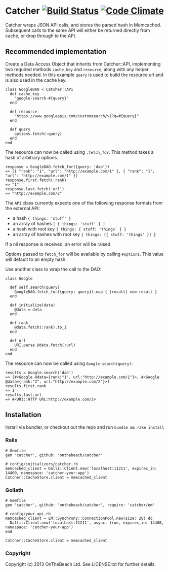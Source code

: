 # Catcher [![Build Status](https://travis-ci.org/onthebeach/catcher.png?branch=master)](http://travis-ci.org/onthebeach/catcher) [![Code Climate](https://codeclimate.com/badge.png)](https://codeclimate.com/github/onthebeach/catcher)

Catcher wraps JSON API calls, and stores the parsed hash in Memcached.
Subsequent calls to the same API will either be returned directly from cache, or drop through to the API.

## Recommended implementation

Create a Data Access Object that inherits from Catcher::API, implementing two required methods `cache_key` and `resource`, along with any helper methods needed.
In this example `query` is used to build the resource url and is also used in the cache key.

    class GoogleDAO < Catcher::API
      def cache_key
        "google-search-#{query}"
      end

      def resource
        "https://www.googleapis.com/customsearch/v1?q=#{query}"
      end

      def query
        options.fetch(:query)
      end
    end

The resource can now be called using `.fetch_for`. This method takes a hash of arbitrary options.

    response = GoogleDAO.fetch_for({query: 'dao'})
    => [{ "rank": "1", "url": "http://example.com/1" }, { "rank": "1", "url": "http://example.com/1" }]
    response.first.fetch(:rank)
    => "1"
    response.last.fetch('url')
    => "http://example.com/2"

The `API` class currently expects one of the following response formats from the external API:

* a hash `{ things: 'stuff' }`
* an array of hashes `[ { things: 'stuff' } ]`
* a hash with root key `{ things: { stuff: 'things' } }`
* an array of hashes with root key `{ things: [{ stuff: 'things' }] }`

If a nil response is received, an error will be raised.

Options passed to `fetch_for` will be available by calling `#options`.
This value will default to an empty hash.

Use another class to wrap the call to the DAO:

    class Google

      def self.search(query)
        GoogleDAO.fetch_for({query: query}).map { |result| new result }
      end

      def initialize(data)
        @data = data
      end

      def rank
        @data.fetch(:rank).to_i
      end

      def url
        URI.parse @data.fetch(:url)
      end
    end

The resource can now be called using `Google.search(query)`:

    results = Google.search('dao')
    => [#<Google @data={rank:"1", url:"http://example.com/1"}>, #<Google @data={rank:"2", url:"http://example.com/2"}>]
    results.first.rank
    => 1
    results.last.url
    => #<URI::HTTP URL:http://example.com/2>

## Installation

  Install via bundler, or checkout out the repo and run `bundle && rake install`

### Rails

    # Gemfile
    gem 'catcher', github: 'onthebeach/catcher'

    # config/initializers/catcher.rb
    memcached_client = Dalli::Client.new('localhost:11211', expires_in: 14400, namespace: 'catcher-your-app')
    Catcher::CacheStore.client = memcached_client

### Goliath

    # Gemfile
    gem 'catcher', github: 'onthebeach/catcher', require: 'catcher/em'

    # config/your_api.rb
    memcached_client = EM::Synchrony::ConnectionPool.new(size: 20) do
      Dalli::Client.new('localhost:11211', async: true, expires_in: 14400, namespace: 'catcher-your-app')
    end

    Catcher::CacheStore.client = memcached_client

### Copyright

Copyright (c) 2013 OnTheBeach Ltd. See LICENSE.txt for
further details.

